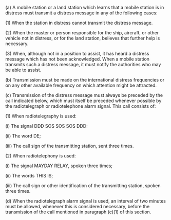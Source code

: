 (a) A mobile station or a land station which learns that a mobile station is in distress must transmit a distress message in any of the following cases:

(1) When the station in distress cannot transmit the distress message.

(2) When the master or person responsible for the ship, aircraft, or other vehicle not in distress, or for the land station, believes that further help is necessary.

(3) When, although not in a position to assist, it has heard a distress message which has not been acknowledged. When a mobile station transmits such a distress message, it must notify the authorities who may be able to assist.

(b) Transmission must be made on the international distress frequencies or on any other available frequency on which attention might be attracted.

(c) Transmission of the distress message must always be preceded by the call indicated below, which must itself be preceded whenever possible by the radiotelegraph or radiotelephone alarm signal. This call consists of:

(1) When radiotelegraphy is used:

(i) The signal DDD SOS SOS SOS DDD:

(ii) The word DE;

(iii) The call sign of the transmitting station, sent three times.

(2) When radiotelephony is used:

(i) The signal MAYDAY RELAY, spoken three times;

(ii) The words THIS IS;

(iii) The call sign or other identification of the transmitting station, spoken three times.

(d) When the radiotelegraph alarm signal is used, an interval of two minutes must be allowed, whenever this is considered necessary, before the transmission of the call mentioned in paragraph (c)(1) of this section.

